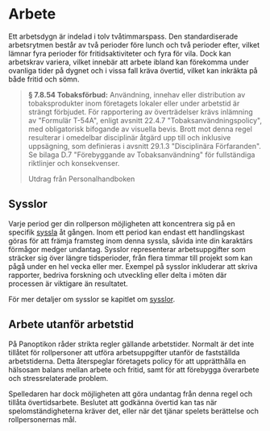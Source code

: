 # Arbete

Ett arbetsdygn är indelad i tolv tvåtimmarspass. Den standardiserade arbetsrytmen består av två perioder före lunch och två perioder efter, vilket lämnar fyra perioder för fritidsaktiviteter och fyra för vila. Dock kan arbetskrav variera, vilket innebär att arbete ibland kan förekomma under ovanliga tider på dygnet och i vissa fall kräva övertid, vilket kan inkräkta på både fritid och sömn.

> **§ 7.8.54 Tobaksförbud:** Användning, innehav eller distribution av tobaksprodukter inom företagets lokaler eller under arbetstid är strängt förbjudet. För rapportering av överträdelser krävs inlämning av "Formulär T-54A", enligt avsnitt 22.4.7 "Tobaksanvändningspolicy", med obligatorisk bifogande av visuella bevis. Brott mot denna regel resulterar i omedelbar disciplinär åtgärd upp till och inklusive uppsägning, som definieras i avsnitt 29.1.3 "Disciplinära Förfaranden". Se bilaga D.7 "Förebyggande av Tobaksanvändning" för fullständiga riktlinjer och konsekvenser.
> 
> Utdrag från Personalhandboken

## Sysslor

Varje period ger din rollperson möjligheten att koncentrera sig på en specifik [syssla](/work-tasks.md) åt gången. Inom ett period kan endast ett handlingskast göras för att främja framsteg inom denna syssla, såvida inte din karaktärs förmågor medger undantag. Sysslor representerar arbetsuppgifter som sträcker sig över längre tidsperioder, från flera timmar till projekt som kan pågå under en hel vecka eller mer. Exempel på sysslor inkluderar att skriva rapporter, bedriva forskning och utveckling eller delta i möten där processen är viktigare än resultatet.

För mer detaljer om sysslor se kapitlet om [sysslor](/work-tasks.md).

## Arbete utanför arbetstid

På Panoptikon råder strikta regler gällande arbetstider. Normalt är det inte tillåtet för rollpersoner att utföra arbetsuppgifter utanför de fastställda arbetstiderna. Detta återspeglar företagets policy för att upprätthålla en hälsosam balans mellan arbete och fritid, samt för att förebygga överarbete och stressrelaterade problem.

Spelledaren har dock möjligheten att göra undantag från denna regel och tillåta övertidsarbete. Beslutet att godkänna övertid kan tas när spelomständigheterna kräver det, eller när det tjänar spelets berättelse och rollpersonernas mål.

